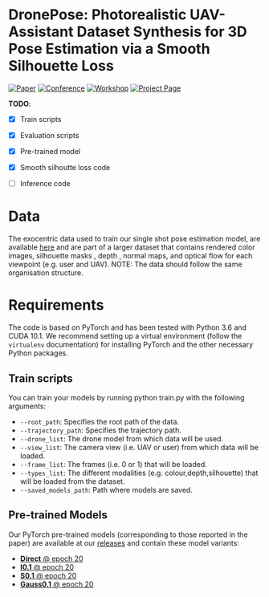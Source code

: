 # DronePose: Photorealistic UAV-Assistant Dataset Synthesis for 3D Pose Estimation via a Smooth Silhouette Loss

[![Paper](http://img.shields.io/badge/DronePose-arxiv.2008.08823-critical.svg?style=plastic)](https://arxiv.org/pdf/2008.08823.pdf)
[![Conference](http://img.shields.io/badge/ECCV-2020-blue.svg?style=plastic)](https://eccv2020.eu/)
[![Workshop](http://img.shields.io/badge/R6D-2020-darkblue.svg?style=plastic)](http://cmp.felk.cvut.cz/sixd/workshop_2020/)
[![Project Page](http://img.shields.io/badge/Project-Page-blueviolet.svg?style=plastic)](https://vcl3d.github.io/DronePose/)

**TODO**:
- [x] Train scripts
- [x] Evaluation scripts
- [x] Pre-trained model
- [x] Smooth silhoutte loss code
- [ ] Inference code


# **Data**
The exocentric data used to train our single shot pose estimation model, are available [here](https://vcl3d.github.io/UAVA/) and are part of a larger dataset that contains rendered color images, silhouette masks , depth , normal maps, and optical flow for each viewpoint (e.g. user and UAV).
NOTE: The data should follow the same organisation structure.

# **Requirements**
The code is based on PyTorch and has been tested with Python 3.6 and CUDA 10.1.
We recommend setting up a virtual environment (follow the `virtualenv` documentation) for installing PyTorch and the other necessary Python packages.

## **Train scripts**
You can train your models by running python train.py with the following arguments:

- `--root_path`: Specifies the root path of the data.
- `--trajectory_path`: Specifies the trajectory path. 
-  `--drone_list`: The drone model from which data will be used.
-  `--view_list`: The camera view (i.e. UAV or user) from which data will be loaded.
-  `--frame_list`: The frames (i.e. 0 or 1) that will be loaded.
-  `--types_list`: The different modalities (e.g. colour,depth,silhouette) that will be loaded from the dataset.
-  `--saved_models_path`: Path where models are saved.


## Pre-trained Models
Our PyTorch pre-trained models (corresponding to those reported in the paper) are available at our [releases](https://github.com/VCL3D/DronePose/releases) and contain these model variants:

* [__Direct__ @ epoch 20](https://github.com/VCL3D/DronePose/releases/download/DIRECT/Direct)
* [__I0.1__ @ epoch 20](https://github.com/VCL3D/DronePose/releases/download/I0.1/I0.1)
* [__S0.1__ @ epoch 20](https://github.com/VCL3D/DronePose/releases/download/S0.1/S0.1)
* [__Gauss0.1__ @ epoch 20](https://github.com/VCL3D/DronePose/releases/download/Gauss0.1/Gauss0.1)